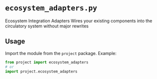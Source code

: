 # `ecosystem_adapters.py`

Ecosystem Integration Adapters
Wires your existing components into the circulatory system without major rewrites

## Usage

Import the module from the `project` package. Example:

```python
from project import ecosystem_adapters
# or
import project.ecosystem_adapters
```
